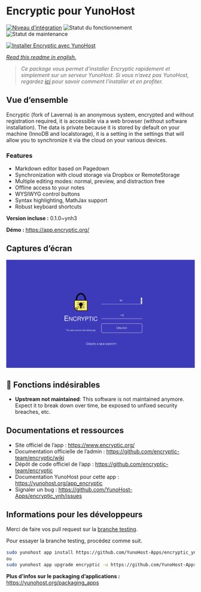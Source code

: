 <!--
N.B.: This README was automatically generated by https://github.com/YunoHost/apps/tree/master/tools/README-generator
It shall NOT be edited by hand.
-->

# Encryptic pour YunoHost

[![Niveau d’intégration](https://dash.yunohost.org/integration/encryptic.svg)](https://dash.yunohost.org/appci/app/encryptic) ![Statut du fonctionnement](https://ci-apps.yunohost.org/ci/badges/encryptic.status.svg) ![Statut de maintenance](https://ci-apps.yunohost.org/ci/badges/encryptic.maintain.svg)

[![Installer Encryptic avec YunoHost](https://install-app.yunohost.org/install-with-yunohost.svg)](https://install-app.yunohost.org/?app=encryptic)

*[Read this readme in english.](./README.md)*

> *Ce package vous permet d’installer Encryptic rapidement et simplement sur un serveur YunoHost.
Si vous n’avez pas YunoHost, regardez [ici](https://yunohost.org/#/install) pour savoir comment l’installer et en profiter.*

## Vue d’ensemble

Encryptic (fork of Laverna) is an anonymous system, encrypted and without registration required, it is accessible via a web browser (without software installation).
The data is private because it is stored by default on your machine (InnoDB and localstorage), it is a setting in the settings that will allow you to synchronize it via the cloud on your various devices.

### Features

- Markdown editor based on Pagedown
- Synchronization with cloud storage via Dropbox or RemoteStorage
- Multiple editing modes: normal, preview, and distraction free
- Offline access to your notes
- WYSIWYG control buttons
- Syntax highlighting, MathJax support
- Robust keyboard shortcuts


**Version incluse :** 0.1.0~ynh3

**Démo :** https://app.encryptic.org/

## Captures d’écran

![Capture d’écran de Encryptic](./doc/screenshots/encryptic.png)

## :red_circle: Fonctions indésirables

- **Upstream not maintained**: This software is not maintained anymore. Expect it to break down over time, be exposed to unfixed security breaches, etc.

## Documentations et ressources

* Site officiel de l’app : <https://www.encryptic.org/>
* Documentation officielle de l’admin : <https://github.com/encryptic-team/encryptic/wiki>
* Dépôt de code officiel de l’app : <https://github.com/encryptic-team/encryptic>
* Documentation YunoHost pour cette app : <https://yunohost.org/app_encryptic>
* Signaler un bug : <https://github.com/YunoHost-Apps/encryptic_ynh/issues>

## Informations pour les développeurs

Merci de faire vos pull request sur la [branche testing](https://github.com/YunoHost-Apps/encryptic_ynh/tree/testing).

Pour essayer la branche testing, procédez comme suit.

``` bash
sudo yunohost app install https://github.com/YunoHost-Apps/encryptic_ynh/tree/testing --debug
ou
sudo yunohost app upgrade encryptic -u https://github.com/YunoHost-Apps/encryptic_ynh/tree/testing --debug
```

**Plus d’infos sur le packaging d’applications :** <https://yunohost.org/packaging_apps>